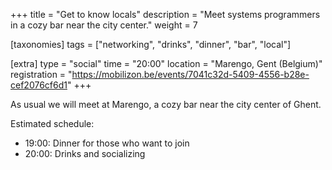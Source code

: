 +++
title = "Get to know locals"
description = "Meet systems programmers in a cozy bar near the city center."
weight = 7

[taxonomies]
tags = ["networking", "drinks", "dinner", "bar", "local"]

[extra]
type = "social"
time = "20:00"
location = "Marengo, Gent (Belgium)"
registration = "https://mobilizon.be/events/7041c32d-5409-4556-b28e-cef2076cf6d1"
+++

As usual we will meet at Marengo, a cozy bar near the city center of Ghent.

Estimated schedule:

- 19:00: Dinner for those who want to join
- 20:00: Drinks and socializing
